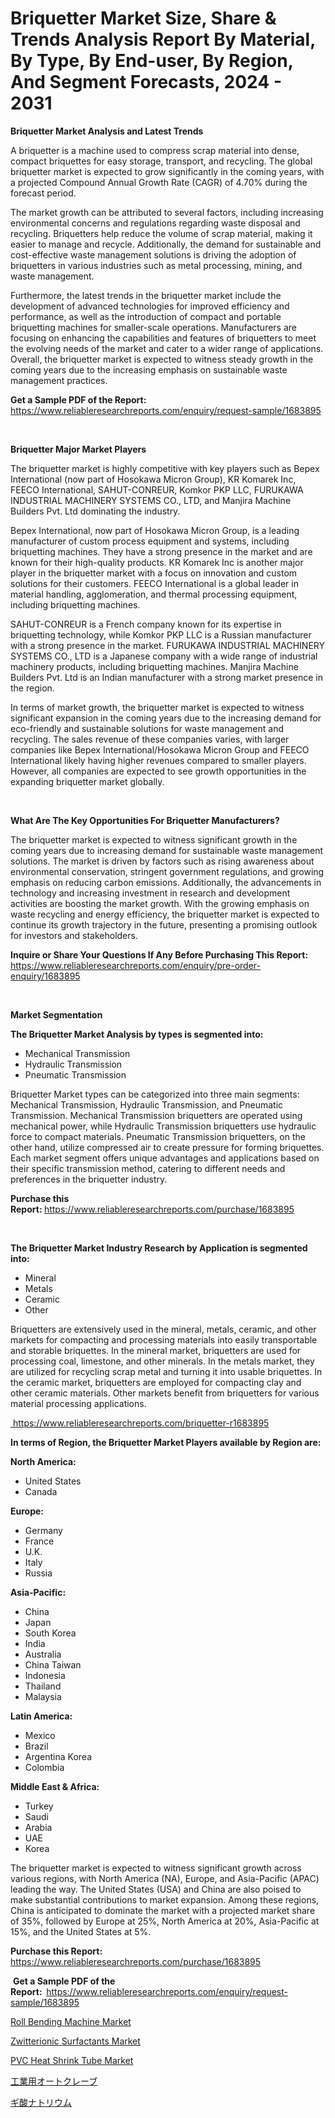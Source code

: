 <p><h1>Briquetter Market Size, Share & Trends Analysis Report By Material, By Type, By End-user, By Region, And Segment Forecasts, 2024 - 2031</h1></p><p><strong>Briquetter Market Analysis and Latest Trends</strong></p>
<p><p>A briquetter is a machine used to compress scrap material into dense, compact briquettes for easy storage, transport, and recycling. The global briquetter market is expected to grow significantly in the coming years, with a projected Compound Annual Growth Rate (CAGR) of 4.70% during the forecast period.</p><p>The market growth can be attributed to several factors, including increasing environmental concerns and regulations regarding waste disposal and recycling. Briquetters help reduce the volume of scrap material, making it easier to manage and recycle. Additionally, the demand for sustainable and cost-effective waste management solutions is driving the adoption of briquetters in various industries such as metal processing, mining, and waste management.</p><p>Furthermore, the latest trends in the briquetter market include the development of advanced technologies for improved efficiency and performance, as well as the introduction of compact and portable briquetting machines for smaller-scale operations. Manufacturers are focusing on enhancing the capabilities and features of briquetters to meet the evolving needs of the market and cater to a wider range of applications. Overall, the briquetter market is expected to witness steady growth in the coming years due to the increasing emphasis on sustainable waste management practices.</p></p>
<p><strong>Get a Sample PDF of the Report:&nbsp;</strong> <a href="https://www.reliableresearchreports.com/enquiry/request-sample/1683895">https://www.reliableresearchreports.com/enquiry/request-sample/1683895</a></p>
<p>&nbsp;</p>
<p><strong>Briquetter Major Market Players</strong></p>
<p><p>The briquetter market is highly competitive with key players such as Bepex International (now part of Hosokawa Micron Group), KR Komarek Inc, FEECO International, SAHUT-CONREUR, Komkor PKP LLC, FURUKAWA INDUSTRIAL MACHINERY SYSTEMS CO., LTD, and Manjira Machine Builders Pvt. Ltd dominating the industry.</p><p>Bepex International, now part of Hosokawa Micron Group, is a leading manufacturer of custom process equipment and systems, including briquetting machines. They have a strong presence in the market and are known for their high-quality products. KR Komarek Inc is another major player in the briquetter market with a focus on innovation and custom solutions for their customers. FEECO International is a global leader in material handling, agglomeration, and thermal processing equipment, including briquetting machines.</p><p>SAHUT-CONREUR is a French company known for its expertise in briquetting technology, while Komkor PKP LLC is a Russian manufacturer with a strong presence in the market. FURUKAWA INDUSTRIAL MACHINERY SYSTEMS CO., LTD is a Japanese company with a wide range of industrial machinery products, including briquetting machines. Manjira Machine Builders Pvt. Ltd is an Indian manufacturer with a strong market presence in the region.</p><p>In terms of market growth, the briquetter market is expected to witness significant expansion in the coming years due to the increasing demand for eco-friendly and sustainable solutions for waste management and recycling. The sales revenue of these companies varies, with larger companies like Bepex International/Hosokawa Micron Group and FEECO International likely having higher revenues compared to smaller players. However, all companies are expected to see growth opportunities in the expanding briquetter market globally.</p></p>
<p>&nbsp;</p>
<p><strong>What Are The Key Opportunities For Briquetter Manufacturers?</strong></p>
<p><p>The briquetter market is expected to witness significant growth in the coming years due to increasing demand for sustainable waste management solutions. The market is driven by factors such as rising awareness about environmental conservation, stringent government regulations, and growing emphasis on reducing carbon emissions. Additionally, the advancements in technology and increasing investment in research and development activities are boosting the market growth. With the growing emphasis on waste recycling and energy efficiency, the briquetter market is expected to continue its growth trajectory in the future, presenting a promising outlook for investors and stakeholders.</p></p>
<p><strong>Inquire or Share Your Questions If Any Before Purchasing This Report:</strong> <a href="https://www.reliableresearchreports.com/enquiry/pre-order-enquiry/1683895">https://www.reliableresearchreports.com/enquiry/pre-order-enquiry/1683895</a></p>
<p>&nbsp;</p>
<p><strong>Market Segmentation</strong></p>
<p><strong>The Briquetter Market Analysis by types is segmented into:</strong></p>
<p><ul><li>Mechanical Transmission</li><li>Hydraulic Transmission</li><li>Pneumatic Transmission</li></ul></p>
<p><p>Briquetter Market types can be categorized into three main segments: Mechanical Transmission, Hydraulic Transmission, and Pneumatic Transmission. Mechanical Transmission briquetters are operated using mechanical power, while Hydraulic Transmission briquetters use hydraulic force to compact materials. Pneumatic Transmission briquetters, on the other hand, utilize compressed air to create pressure for forming briquettes. Each market segment offers unique advantages and applications based on their specific transmission method, catering to different needs and preferences in the briquetter industry.</p></p>
<p><strong>Purchase this Report:&nbsp;</strong><a href="https://www.reliableresearchreports.com/purchase/1683895">https://www.reliableresearchreports.com/purchase/1683895</a></p>
<p>&nbsp;</p>
<p><strong>The Briquetter Market Industry Research by Application is segmented into:</strong></p>
<p><ul><li>Mineral</li><li>Metals</li><li>Ceramic</li><li>Other</li></ul></p>
<p><p>Briquetters are extensively used in the mineral, metals, ceramic, and other markets for compacting and processing materials into easily transportable and storable briquettes. In the mineral market, briquetters are used for processing coal, limestone, and other minerals. In the metals market, they are utilized for recycling scrap metal and turning it into usable briquettes. In the ceramic market, briquetters are employed for compacting clay and other ceramic materials. Other markets benefit from briquetters for various material processing applications.</p></p>
<p><a href="https://www.reliableresearchreports.com/briquetter-r1683895">&nbsp;https://www.reliableresearchreports.com/briquetter-r1683895</a></p>
<p><strong>In terms of Region, the Briquetter Market Players available by Region are:</strong></p>
<p>
    <p> <strong> North America: </strong>
        <ul>
            <li>United States</li>
            <li>Canada</li>
        </ul>
        </p> 
    <p> <strong> Europe: </strong>
        <ul>
            <li>Germany</li>
            <li>France</li>
            <li>U.K.</li>
            <li>Italy</li>
            <li>Russia</li>
        </ul>
        </p> 
    <p> <strong> Asia-Pacific: </strong>
        <ul>
            <li>China</li>
            <li>Japan</li>
            <li>South Korea</li>
            <li>India</li>
            <li>Australia</li>
            <li>China Taiwan</li>
            <li>Indonesia</li>
            <li>Thailand</li>
            <li>Malaysia</li>
        </ul>
        </p> 
    <p> <strong> Latin America: </strong>
        <ul>
            <li>Mexico</li>
            <li>Brazil</li>
            <li>Argentina Korea</li>
            <li>Colombia</li>
        </ul>
        </p> 
    <p> <strong> Middle East & Africa: </strong>
        <ul>
            <li>Turkey</li>
            <li>Saudi</li>
            <li>Arabia</li>
            <li>UAE</li>
            <li>Korea</li>
        </ul>
    </p>
    </p>
<p><p>The briquetter market is expected to witness significant growth across various regions, with North America (NA), Europe, and Asia-Pacific (APAC) leading the way. The United States (USA) and China are also poised to make substantial contributions to market expansion. Among these regions, China is anticipated to dominate the market with a projected market share of 35%, followed by Europe at 25%, North America at 20%, Asia-Pacific at 15%, and the United States at 5%.</p></p>
<p><strong>Purchase this Report: </strong><a href="https://www.reliableresearchreports.com/purchase/1683895">https://www.reliableresearchreports.com/purchase/1683895</a></p>
<p>&nbsp;<strong>Get a Sample PDF of the Report:&nbsp;&nbsp;</strong><a href="https://www.reliableresearchreports.com/enquiry/request-sample/1683895">https://www.reliableresearchreports.com/enquiry/request-sample/1683895</a></p>
<p><strong></strong></p>
<p><p><a href="https://github.com/Angelnienowdseej3e45z3p8c/Market-Research-Report-List-2/blob/main/roll-bending-machine-market.md">Roll Bending Machine Market</a></p><p><a href="https://issuu.com/reportprime-2/docs/zwitterionic-surfactants-market-size-2030.pptx">Zwitterionic Surfactants Market</a></p><p><a href="https://issuu.com/reportprime-2/docs/pvc-heat-shrink-tube-market-size-2030.pptx">PVC Heat Shrink Tube Market</a></p><p><a href="https://github.com/EstaSprer20231/Market-Research-Report-List-1/blob/main/628531721329.md">工業用オートクレーブ</a></p><p><a href="https://github.com/vlcostes/Market-Research-Report-List-1/blob/main/928372421328.md">ギ酸ナトリウム</a></p></p>